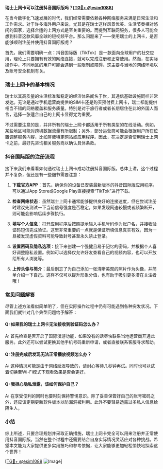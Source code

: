 **瑞士上网卡可以注册抖音国际版吗？[[TG💪+ @esim1088](https://t.me/s/esim1088)]**

在当今数字化飞速发展的时代，我们经常需要依赖各种网络服务来满足日常生活和工作需求。对于许多海外用户来说，尤其是在瑞士这样风景优美、生活节奏相对悠闲的国家，选择合适的上网方式是至关重要的。而提到互联网服务，很多人可能会想到抖音这款风靡全球的短视频平台。那么问题来了——使用瑞士的上网卡，是否能够顺利注册并使用抖音国际版呢？

首先，我们需要明确一点：抖音国际版（TikTok）是一款面向全球用户的社交应用，理论上只要拥有有效的网络连接，就可以完成注册和正常使用。然而，在实际操作中，不同地区的用户可能会遇到一些限制或障碍，这主要与当地的网络环境以及账号安全机制有关。

### 瑞士上网卡的基本情况

瑞士以其高质量的生活标准和稳定的经济体系闻名于世，其通信基础设施同样非常发达。无论是通过手机运营商提供的SIM卡还是购买预付费上网卡，瑞士都能提供相当不错的网络覆盖和服务质量。特别是对于旅行者或者长期居住在此的外国人而言，选择一张适合自己的上网卡显得尤为重要。

不过需要注意的是，并非所有的瑞士上网卡都适用于所有类型的在线活动。例如，某些地区可能对跨境数据流量有所限制；另外，部分运营商可能会根据用户所在位置调整服务内容，比如屏蔽特定网站或应用程序。因此，在决定是否使用瑞士上网卡之前，最好先咨询相关服务商以确认具体条款。

### 抖音国际版的注册流程

接下来我们来看看如何通过瑞士上网卡成功注册抖音国际版。总体上讲，这个过程并不复杂，但还是有一些细节需要注意：

1. **下载官方APP**：首先，确保你的设备已安装最新版本的抖音国际版应用程序。可以通过App Store或Google Play直接搜索“TikTok”进行下载。
   
2. **检查网络状态**：虽然瑞士上网卡通常能够提供良好的连接速度，但在尝试注册时建议先测试一下当前信号强度是否稳定。如果发现网速较慢或者频繁断开，则可能会影响后续步骤执行。

3. **填写个人信息**：打开应用程序后按照提示输入手机号码作为账户名，并接收验证码短信完成验证。这里非常重要的一点就是保证所填信息真实有效，因为一旦被发现虚假资料可能导致封号甚至永久禁止登录。

4. **设置密码及隐私选项**：接下来创建一个强健且易于记忆的密码，并根据个人喜好调整隐私设置。例如可以选择仅允许好友查看自己的视频内容，也可以开放给所有人浏览等。

5. **上传头像与简介**：最后别忘了为自己添加一张清晰美观的照片作为头像，并简单介绍一下自己。这样不仅可以提升形象分值，也有助于吸引更多潜在关注者哦！

### 常见问题解答

尽管上述方法看似简单明了，但在实际操作过程中仍有可能遇到各种突发状况。下面我们就针对几个典型问题给予解答：

#### Q: 如果我的瑞士上网卡无法接收到验证码怎么办？
A: 首先检查是否开启了国际漫游功能，如果没有的话尽快联系当地运营商开通此服务。此外还可以尝试更换其他手机号码重新申请，或者直接联系客服寻求帮助。

#### Q: 注册完成后发现无法正常播放视频怎么办？
A: 这种情况可能是由于网络延迟导致的，请耐心等待几秒钟再试。同时也可以试着切换至Wi-Fi模式下观看效果是否会更好。

#### Q: 我担心隐私泄露，该如何保护自己？
A: 在享受便利的同时也要时刻保持警惕意识。除了妥善保管好自己的账号密码之外，还应该定期更新软件版本以防漏洞被利用。此外不要轻易透露过多私人信息给陌生人。

### 小结

综上所述，只要合理规划并采取正确措施，瑞士上网卡完全可以用来注册并正常使用抖音国际版。当然在整个过程中还需要结合自身实际情况灵活应对各种挑战。希望本文能为大家提供更多实用技巧和参考依据，让大家能够更加轻松愉快地探索这个世界！

[[TG💪+ @esim1088](https://t.me/s/esim1088) ![Image](https://i.postimg.cc/4NQfJmqS/Snipaste-2025-05-13-00-14-12.png)]